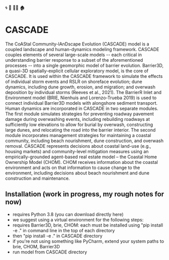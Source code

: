 🌀 🌊 🏄‍♀️ 🏚️ 
# CASCADE

The CoAStal Community-lAnDscape Evolution (CASCADE) model is a coupled landscape and human-dynamics modeling framework. CASCADE couples elements of several large-scale models -- each critical in understanding barrier response to a subset of the aforementioned processes -- into a single geomorphic model of barrier evolution. Barrier3D, a quasi-3D spatially-explicit cellular exploratory model, is the core of CASCADE. It is used within the CASCADE framework to simulate the effects of individual storm events and RSLR on shoreface evolution; dune dynamics, including dune growth, erosion, and migration; and overwash deposition by individual storms (Reeves et al., 2021). The BarrierR Inlet and Environment model (BRIE, Nienhuis and Lorenzo-Trueba 2019) is used to connect individual Barrier3D models with alongshore sediment transport. Human dynamics are incorporated in CASCADE in two separate modules. The first module simulates strategies for preventing roadway pavement damage during overwashing events, including rebuilding roadways at sufficiently low elevations to allow for burial by overwash, constructing large dunes, and relocating the road into the barrier interior. The second module incorporates management strategies for maintaining a coastal community, including beach nourishment, dune construction, and overwash removal. CASCADE represents decisions about coastal land-use (e.g., housing markets) and community-level mitigation measures using an empirically-grounded agent-based real estate model – the Coastal Home Ownership Model (CHOM). CHOM receives information about the coastal environment and acts on that information to cause change to the environment, including decisions about beach nourishment and dune construction and maintenance.


## Installation (work in progress, my rough notes for now)
- requires Python 3.8 (you can download directly here)
- we suggest using a virtual environment for the following steps:
- requires Barrier3D, brie, CHOM: each must be installed using "pip install -e ." in command line in the top of each directory
- then "pip install -e ." in CASCADE directory
- if you're not using something like PyCharm, extend your system paths to brie, CHOM, Barrier3D
- run model from CASCADE directory
